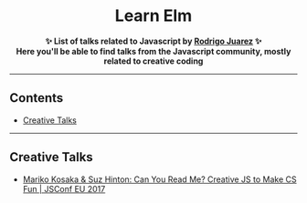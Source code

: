 <h1 align="center">
    Learn Elm
</h1>
<p align="center">
	<b>✨ List of talks related to Javascript by <a href="https://rodrigojuarez.xyz/">Rodrigo Juarez</a> ✨</b><br/>
	<b> Here you'll be able to find talks from the Javascript community, mostly related to creative coding</b>
</p>

---

## Contents

- [Creative Talks](#creative-talks)

---

## Creative Talks

- [Mariko Kosaka & Suz Hinton: Can You Read Me? Creative JS to Make CS Fun | JSConf EU 2017](https://www.youtube.com/watch?v=6qd2RZsRNUE&list=PL37ZVnwpeshFmAPr65sU2O5WMs7_CGjs_&index=14)
